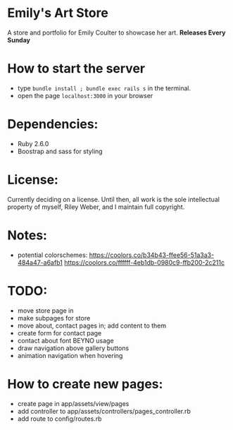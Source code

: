 # Emily's Art Store
A store and portfolio for Emily Coulter to showcase her art. **Releases Every
Sunday**

# How to start the server
 * type `bundle install ; bundle exec rails s` in the terminal.
 * open the page `localhost:3000` in your browser

# Dependencies:
 * Ruby 2.6.0
 * Boostrap and sass for styling

# License:
Currently deciding on a license. Until then, all work is the sole intellectual
property of myself, Riley Weber, and I maintain full copyright.

# Notes:
 * potential colorschemes:
 https://coolors.co/b34b43-ffee56-51a3a3-484a47-a6afb1
 https://coolors.co/ffffff-4eb1db-0980c9-ffb200-2c211c

# TODO:
 - move store page in
 - make subpages for store
 - move about, contact pages in; add content to them
 - create form for contact page
 - contact about font BEYNO usage
 - draw navigation above gallery buttons
 - animation navigation when hovering

 # How to create new pages:
 * create page in app/assets/view/pages
 * add controller to app/assets/controllers/pages_controller.rb
 * add route to config/routes.rb